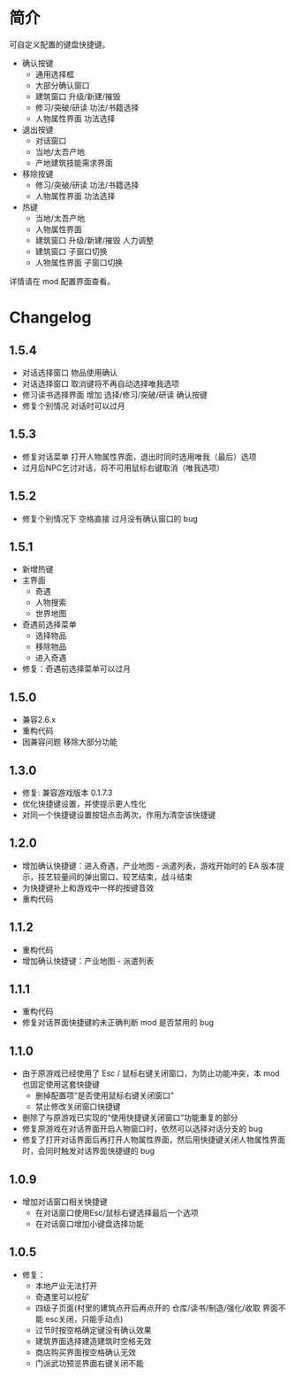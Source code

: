 # 简介
可自定义配置的键盘快捷键。

- 确认按键
  - 通用选择框
  - 大部分确认窗口
  - 建筑窗口 升级/新建/摧毁
  - 修习/突破/研读 功法/书籍选择
  - 人物属性界面 功法选择
- 退出按键
  - 对话窗口
  - 当地/太吾产地
  - 产地建筑技能需求界面
- 移除按键
  - 修习/突破/研读 功法/书籍选择
  - 人物属性界面 功法选择
- 热键
  - 当地/太吾产地
  - 人物属性界面
  - 建筑窗口 升级/新建/摧毁 人力调整
  - 建筑窗口 子窗口切换
  - 人物属性界面 子窗口切换

详情请在 mod 配置界面查看。


# Changelog
## 1.5.4
- 对话选择窗口 物品使用确认
- 对话选择窗口 取消键将不再自动选择唯我选项
- 修习读书选择界面 增加 选择/修习/突破/研读 确认按键
- 修复个别情况 对话时可以过月

## 1.5.3
- 修复对话菜单 打开人物属性界面，退出时同时选用唯我（最后）选项
- 过月后NPC乞讨对话，将不可用鼠标右键取消（唯我选项）

## 1.5.2
- 修复个别情况下 空格直接 过月没有确认窗口的 bug

## 1.5.1
- 新增热键
- 主界面
  - 奇遇
  - 人物搜索
  - 世界地图
- 奇遇前选择菜单
  - 选择物品
  - 移除物品
  - 进入奇遇
- 修复：奇遇前选择菜单可以过月

## 1.5.0
- 兼容2.6.x
- 重构代码
- 因兼容问题 移除大部分功能

## 1.3.0
- 修复: 兼容游戏版本 0.1.7.3
- 优化快捷键设置，并使提示更人性化
- 对同一个快捷键设置按钮点击两次，作用为清空该快捷键

## 1.2.0
- 增加确认快捷键：进入奇遇，产业地图 - 派遣列表，游戏开始时的 EA 版本提示，技艺较量间的弹出窗口、较艺结束，战斗结束
- 为快捷键补上和游戏中一样的按键音效
- 重构代码

## 1.1.2
- 重构代码
- 增加确认快捷键：产业地图 - 派遣列表

## 1.1.1
- 重构代码
- 修复对话界面快捷键的未正确判断 mod 是否禁用的 bug

## 1.1.0
- 由于原游戏已经使用了 Esc / 鼠标右键关闭窗口，为防止功能冲突，本 mod 也固定使用这套快捷键  
  - 删掉配置项“是否使用鼠标右键关闭窗口”
  - 禁止修改关闭窗口快捷键
- 删除了与原游戏已实现的“使用快捷键关闭窗口”功能重复的部分
- 修复原游戏在对话界面开启人物窗口时，依然可以选择对话分支的 bug
- 修复了打开对话界面后再打开人物属性界面，然后用快捷键关闭人物属性界面时，会同时触发对话界面快捷键的 bug

## 1.0.9
- 增加对话窗口相关快捷键
  - 在对话窗口使用Esc/鼠标右键选择最后一个选项
  - 在对话窗口增加小键盘选择功能

## 1.0.5
- 修复：
  - 本地产业无法打开
  - 奇遇里可以挖矿
  - 四级子页面(村里的建筑点开后再点开的 仓库/读书/制造/强化/收取 界面不能 esc关闭，只能手动点)
  - 过节时按空格确定键没有确认效果
  - 建筑界面选择建造建筑时空格无效
  - 商店购买界面按空格确认无效
  - 门派武功预览界面右键关闭不能
